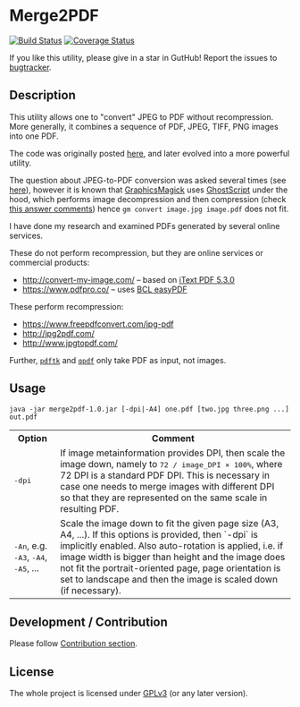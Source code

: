 # Merge2PDF

[![Build Status](https://travis-ci.org/dmak/merge2pdf.svg)](https://travis-ci.org/dmak/merge2pdf)
[![Coverage Status](https://coveralls.io/repos/github/dmak/merge2pdf/badge.svg?branch=master)](https://coveralls.io/github/dmak/merge2pdf?branch=master)

If you like this utility, please give in a star in GutHub! Report the issues to [bugtracker](https://github.com/dmak/merge2pdf/issues/).

## Description

This utility allows one to "convert" JPEG to PDF without recompression. More generally, it combines a sequence of PDF, JPEG, TIFF, PNG images into one PDF.  

The code was originally posted [here](https://stackoverflow.com/questions/46664134/merge-pdf-documents-and-images-into-one-pdf), and later evolved into a more powerful utility. 

The question about JPEG-to-PDF conversion was asked several times (see [here](https://askubuntu.com/questions/246647/jpeg-files-to-pdf)), however it is known that [GraphicsMagick](http://www.graphicsmagick.org/) uses [GhostScript](https://www.ghostscript.com/) under the hood, which performs image decompression and then compression (check [this answer comments](https://askubuntu.com/a/473674/164142)) hence `gm convert image.jpg image.pdf` does not fit.

I have done my research and examined PDFs generated by several online services.

These do not perform recompression, but they are online services or commercial products:

*  http://convert-my-image.com/ – based on [iText PDF 5.3.0](https://itextpdf.com/)
*  https://www.pdfpro.co/ – uses [BCL easyPDF](http://www.pdfonline.com/easypdf/)

These perform recompression:

* https://www.freepdfconvert.com/jpg-pdf
* http://jpg2pdf.com/
* http://www.jpgtopdf.com/

Further, [`pdftk`](http://www.pdflabs.com/tools/pdftk-the-pdf-toolkit/ ) and [`qpdf`](http://qpdf.sourceforge.net/files/qpdf-manual.html) only take PDF as input, not images.

## Usage

`java -jar merge2pdf-1.0.jar [-dpi|-A4] one.pdf [two.jpg three.png ...] out.pdf`

<table>
<tr>
	<th>Option</th>
	<th>Comment</th>
</tr>
<tr>
	<td><tt>-dpi</tt></td>
	<td>If image metainformation provides DPI, then scale the image down, namely to <tt>72 / image_DPI × 100%</tt>, where 72 DPI is a standard PDF DPI. This is necessary in case one needs to merge images with different DPI so that they are represented on the same scale in resulting PDF.</td>
</tr>
<tr>
	<td><tt>-An</tt>, e.g. <tt>-A3</tt>, <tt>-A4</tt>, <tt>-A5</tt>, ...</td>
	<td>Scale the image down to fit the given page size (A3, A4, ...). If this options is provided, then `-dpi` is implicitly enabled. Also auto-rotation is applied, i.e. if image width is bigger than height and the image does not fit the portrait-oriented page, page orientation is set to landscape and then the image is scaled down (if necessary).</td>
</tr>
</table>

## Development / Contribution

Please follow [Contribution section](https://github.com/dmak/jaxb-xew-plugin#contribution). 

## License

The whole project is licensed under [GPLv3](https://gnu.org/licenses/gpl.html) (or any later version).
